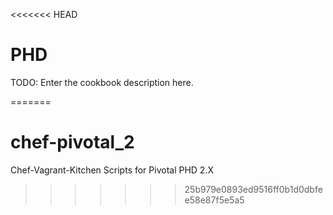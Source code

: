 <<<<<<< HEAD
# PHD

TODO: Enter the cookbook description here.

=======
# chef-pivotal_2
Chef-Vagrant-Kitchen Scripts for Pivotal PHD 2.X
>>>>>>> 25b979e0893ed9516ff0b1d0dbfee58e87f5e5a5
